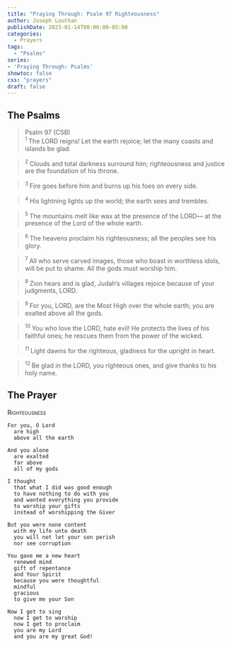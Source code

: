 ```yaml
---
title: "Praying Through: Psalm 97 Righteousness"
author: Joseph Louthan
publishDate: 2023-01-14T00:00:00-05:00
categories:
  - Prayers
tags:
  - "Psalms"
series:
- 'Praying Through: Psalms'
showtoc: false
css: "prayers"
draft: false
---
```

## The Psalms

>Psalm 97 (CSB)  
><sup> 1  </sup>The LORD reigns! Let the earth rejoice; let the many coasts and islands be glad. 

><sup> 2  </sup>Clouds and total darkness surround him; righteousness and justice are the foundation of his throne. 

><sup> 3  </sup>Fire goes before him and burns up his foes on every side. 

><sup> 4  </sup>His lightning lights up the world; the earth sees and trembles. 

><sup> 5  </sup>The mountains melt like wax at the presence of the LORD— at the presence of the Lord of the whole earth. 

><sup> 6  </sup>The heavens proclaim his righteousness; all the peoples see his glory. 

><sup> 7  </sup>All who serve carved images, those who boast in worthless idols, will be put to shame. All the gods must worship him. 

><sup> 8  </sup>Zion hears and is glad, Judah’s villages rejoice because of your judgments, LORD. 

><sup> 9  </sup>For you, LORD, are the Most High over the whole earth; you are exalted above all the gods. 

><sup> 10  </sup>You who love the LORD, hate evil! He protects the lives of his faithful ones; he rescues them from the power of the wicked. 

><sup> 11  </sup>Light dawns for the righteous, gladness for the upright in heart. 

><sup> 12  </sup>Be glad in the LORD, you righteous ones, and give thanks to his holy name.

## The Prayer

<div style="font-variant: small-caps;">
Righteousness
</div>

```text
For you, O Lord
  are high
  above all the earth

And you alone
  are exalted
  far above
  all of my gods

I thought
  that what I did was good enough
  to have nothing to do with you
  and wanted everything you provide
  to worship your gifts
  instead of worshipping the Giver

But you were none content
  with my life unto death
  you will not let your son perish
  nor see corruption

You gave me a new heart
  renewed mind
  gift of repentance 
  and Your Spirit
  because you were thoughtful
  mindful
  gracious
  to give me your Son

Now I get to sing
  now I get to worship
  now I get to proclaim
  you are my Lord
  and you are my great God!
```

